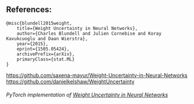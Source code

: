 ## **References**:

```
@misc{blundell2015weight,
    title={Weight Uncertainty in Neural Networks},
    author={Charles Blundell and Julien Cornebise and Koray Kavukcuoglu and Daan Wierstra},
    year={2015},
    eprint={1505.05424},
    archivePrefix={arXiv},
    primaryClass={stat.ML}
}
```

https://github.com/saxena-mayur/Weight-Uncertainty-in-Neural-Networks
https://github.com/danielkelshaw/WeightUncertainty

###### PyTorch implementation of [Weight Uncertainty in Neural Networks](https://arxiv.org/pdf/1505.05424.pdf)